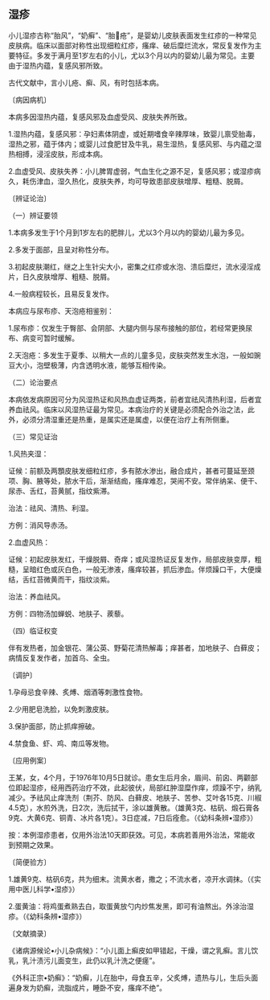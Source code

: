 ## 湿疹

小儿湿疹古称“胎风”，“奶癣”、“胎𤼏疮”，是婴幼儿皮肤表面发生红疹的一种常见皮肤病。临床以面部对称性出现细粒红疹，瘙痒、破后糜烂流水，常反复发作为主要特征。多发于满月至1岁左右的小儿，尤以3个月以内的婴幼儿最为常见。主要由于湿热内蕴，复感风邪所致。

古代文献中，言小儿疮、癣、风，有时包括本病。

〔病因病机〕

本病多因湿热内蕴，复感风邪及血虚受风、皮肤失养所致。

1.湿热内蕴，复感风邪：孕妇素体阴虚，或妊期嗜食辛辣厚味，致婴儿禀受胎毒，湿热之邪，蕴于体内；或婴儿过食肥甘及牛乳，易生湿热，复感风邪、与内蕴之湿热相搏，浸淫皮肤，形成本病。

2.血虚受风、皮肤失养：小儿脾胃虚弱，气血生化之源不足，复感风邪；或湿疹病久，耗伤津血，湿久热化，皮肤失养，均可导致患部皮肤增厚、粗糙、脱屑。

〔辨证论治〕

（一）辨证要领

1.本病多发生于1个月到1岁左右的肥胖儿，尤以3个月以内的婴幼儿最为多见。

2.多发于面部，且呈对称性分布。

3.初起皮肤潮红，继之上生针尖大小，密集之红疹或水泡、溃后糜烂，流水浸淫成片，日久皮肤增厚、粗糙、脱屑。

4.一般病程较长，且易反复发作。

本病应与尿布疹、天泡疮相鉴别：

1.尿布疹：仅发生于臀部、会阴部、大腿内侧与尿布接触的部位，若经常更换尿布、病变可暂时缓解。

2.天泡疮：多发生于夏季、以稍大一点的儿童多见，皮肤突然发生水泡，一般如豌豆大小，泡壁极薄，内含透明水液，能够互相传染。

（二）论治要点

本病依发病原因可分为风湿热证和风热血虚证两类，前者宜祛风清热利湿，后者宜养血祛风。临床以风湿热证最为常见。本病治疗的关键是必须配合外治之法，此外，必须分清湿重还是热重，是属实还是属虚，以便在治疗上有所侧重。

（三）常见证治

1.风热夹湿：

证候：前额及两顋皮肤发细粒红疹，多有脓水渗出，融合成片，甚者可蔓延至颈项、胸、腋等处，脓水干后，渐渐结痂，瘙痒难忍，哭闹不安。常伴纳呆、便干、尿赤、舌红，苔黄腻，指纹紫滞。

治法：祛风、清热、利湿。

方例：消风导赤汤。

2.血虚风热：

证候：初起皮肤发红，干燥脱屑、奇痒；或风湿热证反复发作，局部皮肤变厚，粗糙，呈暗红色或灰白色，一般无渗液，瘙痒较甚，抓后渗血。伴烦躁口干，大便燥结，舌红苔微黄而干，指纹淡紫。

治法：养血祛风。

方例：四物汤加蝉蜕、地肤子、蒺藜。

（四）临证权变

伴有发热者，加金银花、蒲公英、野菊花清热解毒；痒甚者，加地肤子、白藓皮；病情反复发作者，加首乌、全虫。

〔调护〕

1.孕母忌食辛辣、炙煿、烟酒等刺激性食物。

2.少用肥皂洗脸，以免刺激皮肤。

3.保护面部，防止抓痒擦破。

4.禁食鱼、虾、鸡、南瓜等发物。

〔应用例案〕

王某，女，4个月，于1976年10月5日就诊。患女生后月余，眉间、前囟、两颧部位即起湿疹，经用西药治疗不效，此起彼伏，局部红肿湿糜作痒，烦躁不宁，纳乳减少。予祛风止痒洗剂（荆芥、防风、白藓皮、地肤子、苦参、艾叶各15克、川椒4.5克），水煎外洗，日2次，洗后拭干，涂以雄黄散。（雄黄3克、枯矾、煅石膏各9克、大黄6克、铜青、冰片各1克）。3日症减，7日后痊愈。（《幼科条辨•湿疹》）

按：本例湿疹患者，仅用外治法10天即获效。可见，本病若善用外治法，常能收到预期之效果。

〔简便验方〕

1.雄黄9克、枯矾6克，共为细末。流黄水者，撒之；不流水者，凉开水调抹。（《实用中医儿科学•湿疹》）

2.蛋黄油：将鸡蛋煮熟去白，取蛋黄放勺内炒焦发黑，即可有油熬出。外涂治湿疹。（《幼科条辨•湿疹》）

〔文献摘录〕

《诸病源候论•小儿杂病候》：“小儿面上癣皮如甲错起，干燥，谓之乳癣。言儿饮乳，乳汁渍污儿面变生，此仍以乳汁洗之便瘥”。

《外科正宗•奶癣》：“奶癣，儿在胎中，母食五辛，父炙煿，遗热与儿，生后头面遍身发为奶癣，流脂成片，睡卧不安，瘙痒不绝”。
